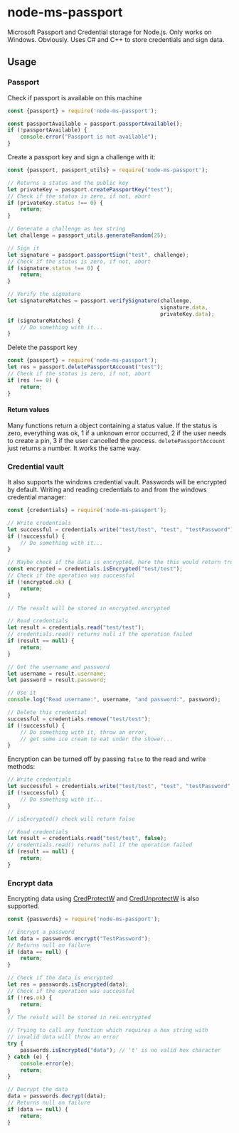 # node-ms-passport

Microsoft Passport and Credential storage for Node.js. Only works on Windows. Obviously.
Uses C# and C++ to store credentials and sign data.

## Usage
### Passport

Check if passport is available on this machine
```js
const {passport} = require('node-ms-passport');

const passportAvailable = passport.passportAvailable();
if (!passportAvailable) {
    console.error("Passport is not available");
}
```

Create a passport key and sign a challenge with it:
```js
const {passport, passport_utils} = require('node-ms-passport');

// Returns a status and the public key
let privateKey = passport.createPassportKey("test");
// Check if the status is zero, if not, abort
if (privateKey.status !== 0) {
    return;
}

// Generate a challenge as hex string
let challenge = passport_utils.generateRandom(25);

// Sign it
let signature = passport.passportSign("test", challenge);
// Check if the status is zero, if not, abort
if (signature.status !== 0) {
    return;
}

// Verify the signature
let signatureMatches = passport.verifySignature(challenge, 
                                                signature.data,
                                                privateKey.data);
if (signatureMatches) {
    // Do something with it...
}
```

Delete the passport key
```js
const {passport} = require('node-ms-passport');
let res = passport.deletePassportAccount("test");
// Check if the status is zero, if not, abort
if (res !== 0) {
    return;
}
```

#### Return values
Many functions return a object containing a status value.
If the status is zero, everything was ok, 1 if a unknown error occurred, 2 if the user needs to create a pin, 
3 if the user cancelled the process. ```deletePassportAccount``` just returns a number. It works the same way.

### Credential vault

It also supports the windows credential vault. Passwords will be encrypted by default.
Writing and reading credentials to and from the windows credential manager:
```js
const {credentials} = require('node-ms-passport');

// Write credentials
let successful = credentials.write("test/test", "test", "testPassword");
if (!successful) {
    // Do something with it...
}

// Maybe check if the data is encrypted, here the this would return true
const encrypted = credentials.isEncrypted("test/test");
// Check if the operation was successful
if (!encrypted.ok) {
    return;
}

// The result will be stored in encrypted.encrypted

// Read credentials
let result = credentials.read("test/test");
// credentials.read() returns null if the operation failed
if (result == null) {
    return;
}

// Get the username and password
let username = result.username;
let password = result.password;

// Use it
console.log("Read username:", username, "and password:", password);

// Delete this credential
successful = credentials.remove("test/test");
if (!successful) {
    // Do something with it, throw an error, 
    // get some ice cream to eat under the shower...
}
```

Encryption can be turned off by passing ``false`` to the read and write methods:

```js
// Write credentials
let successful = credentials.write("test/test", "test", "testPassword", false);
if (!successful) {
    // Do something with it...
}

// isEncrypted() check will return false

// Read credentials
let result = credentials.read("test/test", false);
// credentials.read() returns null if the operation failed
if (result == null) {
    return;
}
```

### Encrypt data

Encrypting data using [CredProtectW](https://docs.microsoft.com/en-us/windows/win32/api/wincred/nf-wincred-credprotectw)
and [CredUnprotectW](https://docs.microsoft.com/en-us/windows/win32/api/wincred/nf-wincred-credunprotectw) is also
supported.

```js
const {passwords} = require('node-ms-passport');

// Encrypt a password
let data = passwords.encrypt("TestPassword");
// Returns null on failure
if (data == null) {
    return;
}

// Check if the data is encrypted
let res = passwords.isEncrypted(data);
// Check if the operation was successful
if (!res.ok) {
    return;
}
// The result will be stored in res.encrypted

// Trying to call any function which requires a hex string with
// invalid data will throw an error
try {
    passwords.isEncrypted("data"); // 't' is no valid hex character
} catch (e) {
    console.error(e);
    return;
}

// Decrypt the data
data = passwords.decrypt(data);
// Returns null on failure
if (data == null) {
    return;
}
```
